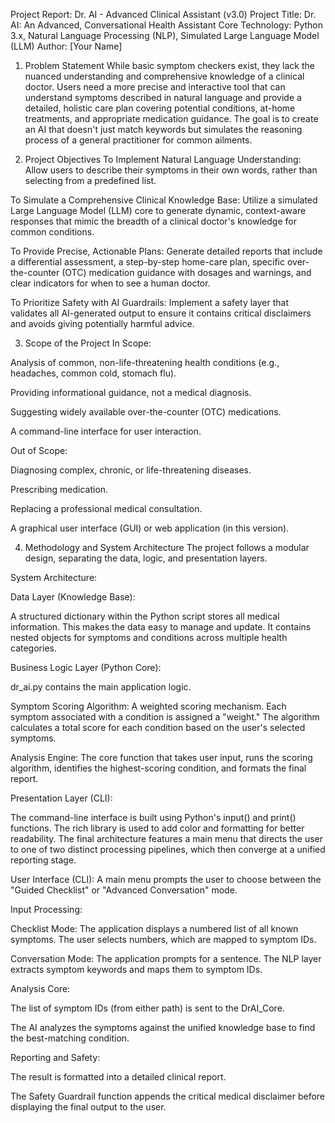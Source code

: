 Project Report: Dr. AI - Advanced Clinical Assistant (v3.0)
Project Title: Dr. AI: An Advanced, Conversational Health Assistant
Core Technology: Python 3.x, Natural Language Processing (NLP), Simulated Large Language Model (LLM)
Author: [Your Name]

1. Problem Statement
While basic symptom checkers exist, they lack the nuanced understanding and comprehensive knowledge of a clinical doctor. Users need a more precise and interactive tool that can understand symptoms described in natural language and provide a detailed, holistic care plan covering potential conditions, at-home treatments, and appropriate medication guidance. The goal is to create an AI that doesn't just match keywords but simulates the reasoning process of a general practitioner for common ailments.

2. Project Objectives
To Implement Natural Language Understanding: Allow users to describe their symptoms in their own words, rather than selecting from a predefined list.

To Simulate a Comprehensive Clinical Knowledge Base: Utilize a simulated Large Language Model (LLM) core to generate dynamic, context-aware responses that mimic the breadth of a clinical doctor's knowledge for common conditions.

To Provide Precise, Actionable Plans: Generate detailed reports that include a differential assessment, a step-by-step home-care plan, specific over-the-counter (OTC) medication guidance with dosages and warnings, and clear indicators for when to see a human doctor.

To Prioritize Safety with AI Guardrails: Implement a safety layer that validates all AI-generated output to ensure it contains critical disclaimers and avoids giving potentially harmful advice.

3. Scope of the Project
In Scope:

Analysis of common, non-life-threatening health conditions (e.g., headaches, common cold, stomach flu).

Providing informational guidance, not a medical diagnosis.

Suggesting widely available over-the-counter (OTC) medications.

A command-line interface for user interaction.

Out of Scope:

Diagnosing complex, chronic, or life-threatening diseases.

Prescribing medication.

Replacing a professional medical consultation.

A graphical user interface (GUI) or web application (in this version).

4. Methodology and System Architecture
The project follows a modular design, separating the data, logic, and presentation layers.

System Architecture:

Data Layer (Knowledge Base):

A structured dictionary within the Python script stores all medical information. This makes the data easy to manage and update. It contains nested objects for symptoms and conditions across multiple health categories.

Business Logic Layer (Python Core):

dr_ai.py contains the main application logic.

Symptom Scoring Algorithm: A weighted scoring mechanism. Each symptom associated with a condition is assigned a "weight." The algorithm calculates a total score for each condition based on the user's selected symptoms.

Analysis Engine: The core function that takes user input, runs the scoring algorithm, identifies the highest-scoring condition, and formats the final report.

Presentation Layer (CLI):

The command-line interface is built using Python's input() and print() functions. The rich library is used to add color and formatting for better readability.
The final architecture features a main menu that directs the user to one of two distinct processing pipelines, which then converge at a unified reporting stage.

User Interface (CLI): A main menu prompts the user to choose between the "Guided Checklist" or "Advanced Conversation" mode.

Input Processing:

Checklist Mode: The application displays a numbered list of all known symptoms. The user selects numbers, which are mapped to symptom IDs.

Conversation Mode: The application prompts for a sentence. The NLP layer extracts symptom keywords and maps them to symptom IDs.

Analysis Core:

The list of symptom IDs (from either path) is sent to the DrAI_Core.

The AI analyzes the symptoms against the unified knowledge base to find the best-matching condition.

Reporting and Safety:

The result is formatted into a detailed clinical report.

The Safety Guardrail function appends the critical medical disclaimer before displaying the final output to the user.